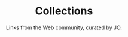 ---
Type : "tags"
layout : "collections"
title: "Collections"
subtitle : "Links from the Web community, curated by JO."
---